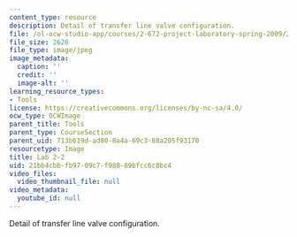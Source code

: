```yaml
---
content_type: resource
description: Detail of transfer line valve configuration.
file: /ol-ocw-studio-app/courses/2-672-project-laboratory-spring-2009/21bb4cbbfb9709c7f98889bfcc6c8bc4_lab22.jpg
file_size: 2626
file_type: image/jpeg
image_metadata:
  caption: ''
  credit: ''
  image-alt: ''
learning_resource_types:
- Tools
license: https://creativecommons.org/licenses/by-nc-sa/4.0/
ocw_type: OCWImage
parent_title: Tools
parent_type: CourseSection
parent_uid: 713b619d-ad80-8a4a-69c3-88a205f93170
resourcetype: Image
title: Lab 2-2
uid: 21bb4cbb-fb97-09c7-f988-89bfcc6c8bc4
video_files:
  video_thumbnail_file: null
video_metadata:
  youtube_id: null
---
```

Detail of transfer line valve configuration.